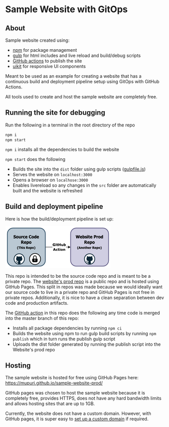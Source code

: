 # Sample Website with GitOps
## About
Sample website created using:
- [npm](https://www.npmjs.com/) for package management
- [gulp](https://gulpjs.com/) for html includes and live reload and build/debug scripts
- [GitHub actions](https://docs.github.com/en/actions) to publish the site
- [uikit](https://getuikit.com/) for responsive UI components

Meant to be used as an example for creating a website that has a continuous build and deployment pipeline setup using GitOps with GitHub Actions.

All tools used to create and host the sample website are completely free.

## Running the site for debugging
Run the following in a terminal in the root directory of the repo
  ```console
  npm i 
  npm start
  ```

`npm i` installs all the dependencies to build the website

`npm start` does the following
- Builds the site into the `dist` folder using gulp scripts ([gulpfile.js](gulpfile.js))
- Serves the website on `localhost:3000`
- Opens a browser on `localhose:3000`
- Enables livereload so any changes in the `src` folder are automatically built and the website is refreshed

## Build and deployment pipeline
Here is how the build/deployment pipeline is set up:

![GitOps](GitOps.png)

This repo is intended to be the source code repo and is meant to be a private repo. 
The [website's prod repo](https://github.com/mupuri/sample-website-prod) is a public repo and is hosted using GitHub Pages. This split in repos was made because we would ideally want our source code to live in a private repo and GitHub Pages is not free in private repos. Additionally, it is nice to have a clean separation between dev code and production artifacts.

The [GitHub action](.github/workflows/publish.yml) in this repo does the following any time code is merged into the master branch of this repo:
- Installs all package dependencies by running `npm ci`
- Builds the website using npm to run gulp build scripts by running `npm publish` which in turn runs the publish gulp script
- Uploads the dist folder generated by running the publish script into the Website's prod repo


## Hosting
The sample website is hosted for free using GitHub Pages here: https://mupuri.github.io/sample-website-prod/

GitHub pages was chosen to host the sample website because it is completely free, provides HTTPS, does not have any hard bandwidth limits and allows hosting sites that are up to 1GB.

Currently, the website does not have a custom domain. However, with GitHub pages, it is super easy to [set up a custom domain](https://docs.github.com/en/github/working-with-github-pages/managing-a-custom-domain-for-your-github-pages-site) if required.